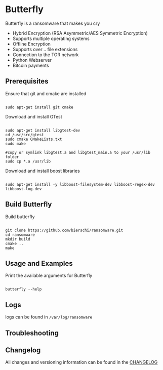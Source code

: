 # Butterfly
Butterfly is a ransomware that makes you cry

- Hybrid Encryption (RSA Asymmetric/AES Symmetric Encryption)
- Supports multiple operating systems
- Offline Encryption
- Supports over .. file extensions
- Connection to the TOR network
- Python Webserver
- Bitcoin payments


## Prerequisites

Ensure that git and cmake are installed
<pre><code>
sudo apt-get install git cmake
</code></pre>

Download and install GTest
<pre><code>
sudo apt-get install libgtest-dev
cd /usr/src/gtest
sudo cmake CMakeLists.txt
sudo make

#copy or symlink libgtest.a and libgtest_main.a to your /usr/lib folder
sudo cp *.a /usr/lib
</code></pre>

Download and install boost libraries
<pre><code>
sudo apt-get install -y libboost-filesystem-dev libboost-regex-dev libboost-log-dev
</code></pre>

## Build Butterfly

Build butterfly
<pre><code>
git clone https://github.com/bierschi/ransomware.git
cd ransomware
mkdir build
cmake ..
make
</code></pre>

## Usage and Examples

Print the available arguments for Butterfly
<pre><code>
butterfly --help
</code></pre>


## Logs

logs can be found in `/var/log/ransomware`

## Troubleshooting


## Changelog
All changes and versioning information can be found in the [CHANGELOG](https://github.com/bierschi/ransomware/CHANGELOG.rst)